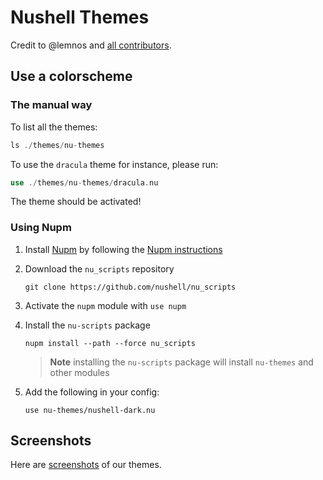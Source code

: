 # Nushell Themes

Credit to @lemnos and [all contributors](https://github.com/lemnos/theme.sh/blob/master/CREDITS.md).

## Use a colorscheme
### The manual way

To list all the themes:

```rust
ls ./themes/nu-themes
```

To use the `dracula` theme for instance, please run:

```rust
use ./themes/nu-themes/dracula.nu
```

The theme should be activated!

### Using Nupm

1. Install [Nupm] by following the [Nupm instructions]
2. Download the `nu_scripts` repository

   ```shell
   git clone https://github.com/nushell/nu_scripts
   ```

3. Activate the `nupm` module with `use nupm`
4. Install the `nu-scripts` package

   ```nushell
   nupm install --path --force nu_scripts
   ```

   > **Note**
   > installing the `nu-scripts` package will install `nu-themes` and other modules

5. Add the following in your config:

   ```nushell
   use nu-themes/nushell-dark.nu
   ```

## Screenshots

Here are [screenshots](./screenshots/README.md) of our themes.

[Nupm]: https://github.com/nushell/nupm
[Nupm instructions]: https://github.com/nushell/nupm#recycle-installation-toc
